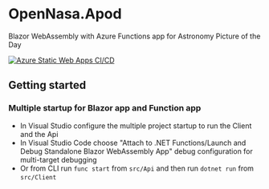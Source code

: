 # OpenNasa.Apod
Blazor WebAssembly with Azure Functions app for Astronomy Picture of the Day

[![Azure Static Web Apps CI/CD](https://github.com/gmarokov/OpenNasa.Apod/actions/workflows/azure-static-web-apps-wonderful-sea-05fed8c03.yml/badge.svg)](https://github.com/gmarokov/OpenNasa.Apod/actions/workflows/azure-static-web-apps-wonderful-sea-05fed8c03.yml)

## Getting started

### Multiple startup for Blazor app and Function app
- In Visual Studio configure the multiple project startup to run the Client and the Api
- In Visual Studio Code choose "Attach to .NET Functions/Launch and Debug Standalone Blazor WebAssembly App" debug configuration for multi-target debugging
- Or from CLI run `func start` from `src/Api` and then run `dotnet run` from `src/Client`
